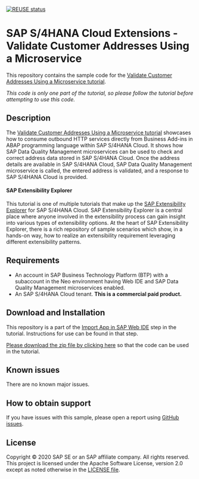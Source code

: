 [![REUSE status](https://api.reuse.software/badge/github.com/SAP-samples/s4hana-ext-microservice)](https://api.reuse.software/info/github.com/SAP-samples/s4hana-ext-microservice)
# SAP S/4HANA Cloud Extensions - Validate Customer Addresses Using a Microservice
This repository contains the sample code for the [Validate Customer Addresses Using a Microservice tutorial](http://tiny.cc/s4-ext-microservice).

*This code is only one part of the tutorial, so please follow the tutorial before attempting to use this code.*

## Description

The [Validate Customer Addresses Using a Microservice tutorial](http://tiny.cc/s4-ext-microservice) showcases how to consume outbound HTTP services directly from Business Add-ins in ABAP programming language within SAP S/4HANA Cloud. It shows how SAP Data Quality Management microservices can be used to check and correct address data stored in SAP S/4HANA Cloud. Once the address details are available in SAP S/4HANA Cloud, SAP Data Quality Management microservice is called, the entered address is validated, and a response to SAP S/4HANA Cloud is provided.

#### SAP Extensibility Explorer

This tutorial is one of multiple tutorials that make up the [SAP Extensibility Explorer](https://sap.com/extends4) for SAP S/4HANA Cloud.
SAP Extensibility Explorer is a central place where anyone involved in the extensibility process can gain insight into various types of extensibility options. At the heart of SAP Extensibility Explorer, there is a rich repository of sample scenarios which show, in a hands-on way, how to realize an extensibility requirement leveraging different extensibility patterns.


Requirements
-------------
- An account in SAP Business Technology Platform (BTP) with a subaccount in the Neo environment having Web IDE and SAP Data Quality Management microservices enabled.
- An SAP S/4HANA Cloud tenant. **This is a commercial paid product.**

Download and Installation
-------------
This repository is a part of the [Import App in SAP Web IDE](https://help.sap.com/viewer/63aaaca3eb4a41d0958ad433df0c0290/SHIP/en-US/3d2a5229cd234e18b2405a35669ea211.html) step in the tutorial. Instructions for use can be found in that step.

[Please download the zip file by clicking here](https://github.com/SAP/s4hana-ext-microservice/archive/master.zip) so that the code can be used in the tutorial.


Known issues
---------------------
There are no known major issues.

How to obtain support
---------------------
If you have issues with this sample, please open a report using [GitHub issues](https://github.com/SAP/s4hana-ext-address-valid-app/issues).

License
-------
Copyright © 2020 SAP SE or an SAP affiliate company. All rights reserved.
This project is licensed under the Apache Software License, version 2.0 except as noted otherwise in the [LICENSE file](LICENSES/Apache-2.0.txt).
